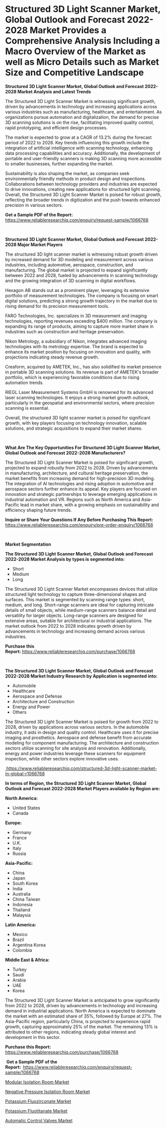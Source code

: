 <p><h1>Structured 3D Light Scanner Market, Global Outlook and Forecast 2022-2028 Market Provides a Comprehensive Analysis Including a Macro Overview of the Market as well as Micro Details such as Market Size and Competitive Landscape</h1></p><p><strong>Structured 3D Light Scanner Market, Global Outlook and Forecast 2022-2028 Market Analysis and Latest Trends</strong></p>
<p><p>The Structured 3D Light Scanner Market is witnessing significant growth, driven by advancements in technology and increasing applications across various industries such as manufacturing, healthcare, and entertainment. As organizations pursue automation and digitalization, the demand for precise 3D scanning solutions is on the rise, facilitating improved quality control, rapid prototyping, and efficient design processes. </p><p>The market is expected to grow at a CAGR of 13.2% during the forecast period of 2022 to 2028. Key trends influencing this growth include the integration of artificial intelligence with scanning technology, enhancing data processing capabilities and accuracy. Additionally, the development of portable and user-friendly scanners is making 3D scanning more accessible to smaller businesses, further expanding the market.</p><p>Sustainability is also shaping the market, as companies seek environmentally friendly methods in product design and inspections. Collaborations between technology providers and industries are expected to drive innovations, creating new applications for structured light scanning. Overall, the Structured 3D Light Scanner Market is poised for robust growth, reflecting the broader trends in digitization and the push towards enhanced precision in various sectors.</p></p>
<p><strong>Get a Sample PDF of the Report:&nbsp;</strong> <a href="https://www.reliableresearchiq.com/enquiry/request-sample/1066768">https://www.reliableresearchiq.com/enquiry/request-sample/1066768</a></p>
<p>&nbsp;</p>
<p><strong>Structured 3D Light Scanner Market, Global Outlook and Forecast 2022-2028 Major Market Players</strong></p>
<p><p>The structured 3D light scanner market is witnessing robust growth driven by increased demand for 3D modeling and measurement across various industries, including automotive, aerospace, construction, and manufacturing. The global market is projected to expand significantly between 2022 and 2028, fueled by advancements in scanning technology and the growing integration of 3D scanning in digital workflows.</p><p>Hexagon AB stands out as a prominent player, leveraging its extensive portfolio of measurement technologies. The company is focusing on smart digital solutions, predicting a strong growth trajectory in the market due to rising demand for its precision measurement tools. </p><p>FARO Technologies, Inc. specializes in 3D measurement and imaging technologies, reporting revenues exceeding $400 million. The company is expanding its range of products, aiming to capture more market share in industries such as construction and heritage preservation.</p><p>Nikon Metrology, a subsidiary of Nikon, integrates advanced imaging technologies with its metrology expertise. The brand is expected to enhance its market position by focusing on innovation and quality, with projections indicating steady revenue growth.</p><p>Creaform, acquired by AMETEK, Inc., has also solidified its market presence in portable 3D scanning solutions. Its revenue is part of AMETEK's broader portfolio, which is experiencing favorable conditions due to rising automation trends.</p><p>RIEGL Laser Measurement Systems GmbH is renowned for its advanced laser scanning technologies. It enjoys a strong market growth outlook, particularly in the geospatial and environmental sectors, where precision scanning is essential.</p><p>Overall, the structured 3D light scanner market is poised for significant growth, with key players focusing on technology innovation, scalable solutions, and strategic acquisitions to expand their market shares.</p></p>
<p>&nbsp;</p>
<p><strong>What Are The Key Opportunities For Structured 3D Light Scanner Market, Global Outlook and Forecast 2022-2028 Manufacturers?</strong></p>
<p><p>The Structured 3D Light Scanner Market is poised for significant growth, projected to expand robustly from 2022 to 2028. Driven by advancements in manufacturing, architecture, and cultural heritage preservation, the market benefits from increasing demand for high-precision 3D modeling. The integration of AI technologies and rising adoption in automotive and aerospace sectors further enhance its appeal. Key players are focused on innovation and strategic partnerships to leverage emerging applications in industrial automation and VR. Regions such as North America and Asia-Pacific lead in market share, with a growing emphasis on sustainability and efficiency shaping future trends.</p></p>
<p><strong>Inquire or Share Your Questions If Any Before Purchasing This Report:</strong> <a href="https://www.reliableresearchiq.com/enquiry/pre-order-enquiry/1066768">https://www.reliableresearchiq.com/enquiry/pre-order-enquiry/1066768</a></p>
<p>&nbsp;</p>
<p><strong>Market Segmentation</strong></p>
<p><strong>The Structured 3D Light Scanner Market, Global Outlook and Forecast 2022-2028 Market Analysis by types is segmented into:</strong></p>
<p><ul><li>Short</li><li>Medium</li><li>Long</li></ul></p>
<p><p>The Structured 3D Light Scanner Market encompasses devices that utilize structured light technology to capture three-dimensional shapes and surfaces. This market is segmented by scanning range types: short, medium, and long. Short-range scanners are ideal for capturing intricate details of small objects, while medium-range scanners balance detail and versatility for larger objects. Long-range scanners are designed for extensive areas, suitable for architectural or industrial applications. The market outlook from 2022 to 2028 indicates growth driven by advancements in technology and increasing demand across various industries.</p></p>
<p><strong>Purchase this Report:&nbsp;</strong><a href="https://www.reliableresearchiq.com/purchase/1066768">https://www.reliableresearchiq.com/purchase/1066768</a></p>
<p>&nbsp;</p>
<p><strong>The Structured 3D Light Scanner Market, Global Outlook and Forecast 2022-2028 Market Industry Research by Application is segmented into:</strong></p>
<p><ul><li>Automobile</li><li>Healthcare</li><li>Aerospace and Defense</li><li>Architecture and Construction</li><li>Energy and Power</li><li>Others</li></ul></p>
<p><p>The Structured 3D Light Scanner Market is poised for growth from 2022 to 2028, driven by applications across various sectors. In the automobile industry, it aids in design and quality control. Healthcare uses it for precise imaging and prosthetics. Aerospace and defense benefit from accurate modeling for component manufacturing. The architecture and construction sectors utilize scanning for site analysis and renovation. Additionally, energy and power industries leverage these scanners for equipment inspection, while other sectors explore innovative uses.</p></p>
<p><a href="https://www.reliableresearchiq.com/structured-3d-light-scanner-market-in-global-r1066768">&nbsp;https://www.reliableresearchiq.com/structured-3d-light-scanner-market-in-global-r1066768</a></p>
<p><strong>In terms of Region, the Structured 3D Light Scanner Market, Global Outlook and Forecast 2022-2028 Market Players available by Region are:</strong></p>
<p>
    <p> <strong> North America: </strong>
        <ul>
            <li>United States</li>
            <li>Canada</li>
        </ul>
        </p> 
    <p> <strong> Europe: </strong>
        <ul>
            <li>Germany</li>
            <li>France</li>
            <li>U.K.</li>
            <li>Italy</li>
            <li>Russia</li>
        </ul>
        </p> 
    <p> <strong> Asia-Pacific: </strong>
        <ul>
            <li>China</li>
            <li>Japan</li>
            <li>South Korea</li>
            <li>India</li>
            <li>Australia</li>
            <li>China Taiwan</li>
            <li>Indonesia</li>
            <li>Thailand</li>
            <li>Malaysia</li>
        </ul>
        </p> 
    <p> <strong> Latin America: </strong>
        <ul>
            <li>Mexico</li>
            <li>Brazil</li>
            <li>Argentina Korea</li>
            <li>Colombia</li>
        </ul>
        </p> 
    <p> <strong> Middle East & Africa: </strong>
        <ul>
            <li>Turkey</li>
            <li>Saudi</li>
            <li>Arabia</li>
            <li>UAE</li>
            <li>Korea</li>
        </ul>
    </p>
    </p>
<p><p>The Structured 3D Light Scanner Market is anticipated to grow significantly from 2022 to 2028, driven by advancements in technology and increasing demand in industrial applications. North America is expected to dominate the market with an estimated share of 35%, followed by Europe at 27%. The Asia-Pacific region, particularly China, is projected to experience rapid growth, capturing approximately 25% of the market. The remaining 13% is attributed to other regions, indicating steady global interest and development in this sector.</p></p>
<p><strong>Purchase this Report: </strong><a href="https://www.reliableresearchiq.com/purchase/1066768">https://www.reliableresearchiq.com/purchase/1066768</a></p>
<p>&nbsp;<strong>Get a Sample PDF of the Report:&nbsp;&nbsp;</strong><a href="https://www.reliableresearchiq.com/enquiry/request-sample/1066768">https://www.reliableresearchiq.com/enquiry/request-sample/1066768</a></p>
<p><strong></strong></p>
<p><p><a href="https://www.linkedin.com/pulse/what-current-future-prospects-modular-isolation-room-market-analysis-u26cc?trackingId=MLBTiasxRuOKvbzLDzOqGQ%3D%3D">Modular Isolation Room Market</a></p><p><a href="https://www.linkedin.com/pulse/emerging-market-trends-regional-analysis-negative-pressure-wfvte?trackingId=lmcIqjxxRXm%2BN%2B4Isv3rzQ%3D%3D">Negative Pressure Isolation Room Market</a></p><p><a href="https://issuu.com/reportprime-2/docs/potassium-fluozirconate-market-size_6d0f9c390b0c4c">Potassium Fluozirconate Market</a></p><p><a href="https://issuu.com/reportprime-2/docs/potassium-fluotitanate-market-size-_58fd9e5ce59a8f">Potassium Fluotitanate Market</a></p><p><a href="https://medium.com/@dorothybrooks53/the-global-automatic-control-valves-market-is-expected-to-witness-a-compound-annual-growth-rate-3fec7e1c5ec8">Automatic Control Valves Market</a></p></p>